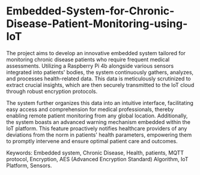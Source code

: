# Embedded-System-for-Chronic-Disease-Patient-Monitoring-using-IoT

<!--
This project aims to develop an embedded system that monitors chronic disease patients who need frequent medical check-ups.

This embedded system uses a Raspberry Pi 4b to gather data from several sensors installed in patients' bodies, and their data is constantly saved, analyzed and processed to extract vital details about their health and transfer it safely using MQTT protocol with the help of security encryption (AES Algorithm) to the IoT cloud where it is organized into an interface making it easier to use and understand, which allows users like doctors to easily access patients’ data and observing their health state from any place in the world. 

To enhance the functionality of the system, a warning system (Email/SMS) has been integrated into the IoT platform, which warns the doctor when the patient enters an abnormal state.

The budget and the outcome of this project are reasonable compared to what the patients pay for their Regular medical check-ups.
-->
The project aims to develop an innovative embedded system tailored for monitoring chronic disease patients who require frequent medical assessments. Utilizing a Raspberry Pi 4b alongside various sensors integrated into patients' bodies, the system continuously gathers, analyzes, and processes health-related data. This data is meticulously scrutinized to extract crucial insights, which are then securely transmitted to the IoT cloud through robust encryption protocols. 

The system further organizes this data into an intuitive interface, facilitating easy access and comprehension for medical professionals, thereby enabling remote patient monitoring from any global location. Additionally, the system boasts an advanced warning mechanism embedded within the IoT platform. This feature proactively notifies healthcare providers of any deviations from the norm in patients' health parameters, empowering them to promptly intervene and ensure optimal patient care and outcomes.

Keywords: Embedded system, Chronic Disease, Health, patients, MQTT protocol, Encryption, AES (Advanced Encryption Standard) Algorithm, IoT Platform, Sensors.
